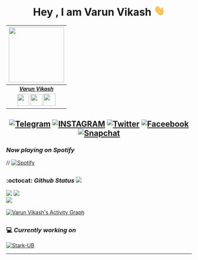 <div align="center">
  <h1> Hey , I am Varun Vikash <img src="https://github.com/Varun-Vikash/Varun-Vikash/blob/main/Icons/Hi.gif" width="30px"> </h1>


|  <a href="https://varunvikash.carrd.co"><img src="https://telegra.ph/file/157ceb573fbff1a56c600.jpg" width="150px" height="150px" /></a> |
|:---------------------------------------------------------------------------------------------------------------------------------------: |
|       **[_Varun Vikash_](https://varunvikash.carrd.co)**                                                                                |
| <a href="https://www.facebook.com/i.am.the.vr7"><img src="https://cdn3.iconfinder.com/data/icons/2018-social-media-black-and-white-logos/1000/2018_social_media_popular_app_logo_facebook-512.png" width="32px" height="32px"></a> <a href="https://github.com/varun-vikash"><img src="https://cdn.iconscout.com/icon/free/png-256/github-108-438008.png" width="32px" height="32px"></a>  <a href="https://www.instagram.com/the.vr7/"><img src="https://cdn3.iconfinder.com/data/icons/2018-social-media-black-and-white-logos/1000/2018_social_media_popular_app_logo_instagram-512.png" width="33px" height="33px"></a> |

## [![Telegram](https://img.shields.io/badge/TELEGRAM-black?style=for-the-badge&logo=Telegram)](https://telegram.dog/Ghost73_Gaming) [![INSTAGRAM](https://img.shields.io/badge/Instagram-white?style=for-the-badge&logo=Instagram)](https://instagram.com/the.vr7) [![Twitter](https://img.shields.io/badge/Twitter-blue?style=for-the-badge&logo=Twitter)](https://twitter.com/varunvikash_) [![Faceebook](https://img.shields.io/badge/facebook-violet?style=for-the-badge&logo=Facebook)](https://www.facebook.com/i.am.the.vr7) [![Snapchat](https://img.shields.io/badge/snapchat-yellow?style=for-the-badge&logo=Snapchat)](https://snapchat.com/add/the.vr7)
  
   </div>

### *Now playing on Spotify*

// [![Spotify](https://spotify-github-profile.vercel.app/api/view?uid=0nj9ujjxp8c35clrkc2s1jcc5&cover_image=true&theme=novatorem)](https://open.spotify.com/user/0nj9ujjxp8c35clrkc2s1jcc5?si=921f62dd014c4206)

##

### :octocat: *Github Status* ![](https://komarev.com/ghpvc/?username=varun-vikash&color=blueviolet&style=flat-square) 

<img src="https://github-readme-stats.vercel.app/api?username=Varun-Vikash&count_private=true&show_icons=true&theme=dark"> <img src="https://github-readme-streak-stats.herokuapp.com/?user=varun-vikash&theme=dark&hide_border=true">  
<img src="https://github-readme-stats.vercel.app/api/top-langs/?username=varun-vikash&theme=dark">

<a href="https://github.com/Varun-Vikash"><img alt="Varun Vikash's Activity Graph" src="https://activity-graph.herokuapp.com/graph?username=Varun-Vikash&bg_color=000000&color=F1F1F1&line=1C74FA&point=cdcdcd" /></a>

##

### 💻 *Currently working on*
 
[![Stark-UB](https://github-readme-stats.vercel.app/api/pin?username=varun-vikash&repo=Stark-userbot&title_color=fff&icon_color=f9f9f9&text_color=9f9f9f&bg_color=151515)](https://github.com/Varun-Vikash/Stark-Userbot)

---



